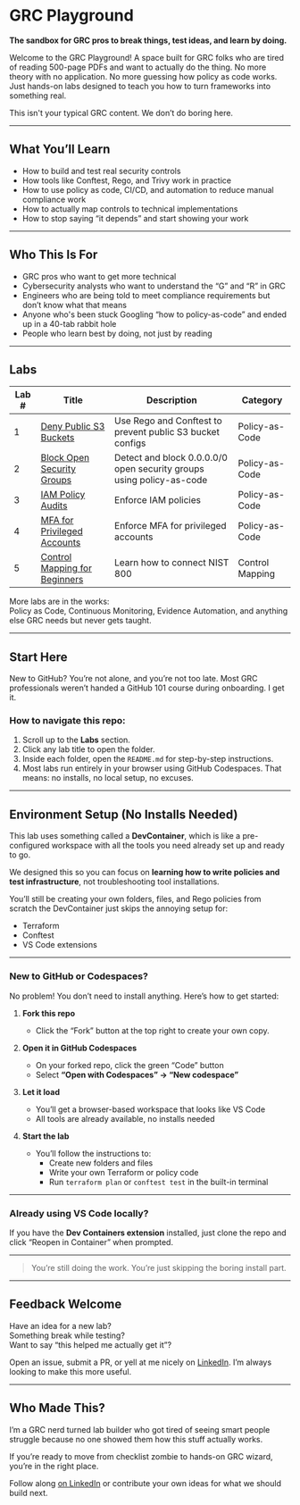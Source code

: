 # GRC Playground

**The sandbox for GRC pros to break things, test ideas, and learn by doing.**

Welcome to the GRC Playground! A space built for GRC folks who are tired of reading 500-page PDFs and want to actually do the thing. No more theory with no application. No more guessing how policy as code works. Just hands-on labs designed to teach you how to turn frameworks into something real.

This isn't your typical GRC content. We don’t do boring here.

---

## What You’ll Learn

- How to build and test real security controls  
- How tools like Conftest, Rego, and Trivy work in practice  
- How to use policy as code, CI/CD, and automation to reduce manual compliance work  
- How to actually map controls to technical implementations  
- How to stop saying “it depends” and start showing your work

---

## Who This Is For

- GRC pros who want to get more technical  
- Cybersecurity analysts who want to understand the “G” and “R” in GRC  
- Engineers who are being told to meet compliance requirements but don’t know what that means  
- Anyone who's been stuck Googling “how to policy-as-code” and ended up in a 40-tab rabbit hole  
- People who learn best by doing, not just by reading

---

## Labs

| Lab # | Title                                              | Description                                                                      | Category         |
|-------|----------------------------------------------------|----------------------------------------------------------------------------------|------------------|
| 1     | [Deny Public S3 Buckets](./Policy-As-Code/Lab%2001-Deny-Public-S3/README.md) | Use Rego and Conftest to prevent public S3 bucket configs                        | Policy-as-Code   |
| 2     | [Block Open Security Groups](./Policy-As-Code/Lab%2002-Block-Open-Security-Groups/readme.md) | Detect and block 0.0.0.0/0 open security groups using policy-as-code             | Policy-as-Code   |
| 3     | [IAM Policy Audits](./Policy-As-Code/IAM-Policy-Audits/readme.md) | Enforce IAM policies  | Policy-as-Code
| 4     | [MFA for Privileged Accounts](./Policy-As-Code/ia-2-1-enforcing-mfa-privileged-accounts/readme.md) | Enforce MFA for privileged accounts  | Policy-as-Code
| 5     | [Control Mapping for Beginners](./Control-Mapping/Lab%2001-Control-Mapping-for-Beginners/readme.md) | Learn how to connect NIST 800  | Control Mapping



More labs are in the works:  
Policy as Code, Continuous Monitoring, Evidence Automation, and anything else GRC needs but never gets taught.

---

## Start Here

New to GitHub? You’re not alone, and you’re not too late. Most GRC professionals weren’t handed a GitHub 101 course during onboarding. I get it.

### How to navigate this repo:
1. Scroll up to the **Labs** section.
2. Click any lab title to open the folder.
3. Inside each folder, open the `README.md` for step-by-step instructions.
4. Most labs run entirely in your browser using GitHub Codespaces. That means: no installs, no local setup, no excuses.

---

## Environment Setup (No Installs Needed)

This lab uses something called a **DevContainer**, which is like a pre-configured workspace with all the tools you need already set up and ready to go.

We designed this so you can focus on **learning how to write policies and test infrastructure**, not troubleshooting tool installations.

You’ll still be creating your own folders, files, and Rego policies from scratch the DevContainer just skips the annoying setup for:

- Terraform  
- Conftest  
- VS Code extensions

---

### New to GitHub or Codespaces?

No problem! You don’t need to install anything. Here’s how to get started:

1. **Fork this repo**  
   - Click the “Fork” button at the top right to create your own copy.

2. **Open it in GitHub Codespaces**  
   - On your forked repo, click the green “Code” button  
   - Select **“Open with Codespaces” → “New codespace”**

3. **Let it load**  
   - You’ll get a browser-based workspace that looks like VS Code  
   - All tools are already available, no installs needed

4. **Start the lab**  
   - You’ll follow the instructions to:
     - Create new folders and files
     - Write your own Terraform or policy code
     - Run `terraform plan` or `conftest test` in the built-in terminal

---

### Already using VS Code locally?

If you have the **Dev Containers extension** installed, just clone the repo and click “Reopen in Container” when prompted.

---

> You’re still doing the work. You’re just skipping the boring install part.

---

## Feedback Welcome

Have an idea for a new lab?  
Something break while testing?  
Want to say “this helped me actually get it”?

Open an issue, submit a PR, or yell at me nicely on [LinkedIn](https://www.linkedin.com/in/ashley-pearce). I’m always looking to make this more useful.

---

## Who Made This?

I’m a GRC nerd turned lab builder who got tired of seeing smart people struggle because no one showed them how this stuff actually works.

If you’re ready to move from checklist zombie to hands-on GRC wizard, you’re in the right place.

Follow along [on LinkedIn](https://www.linkedin.com/in/ashley-pearce) or contribute your own ideas for what we should build next.

